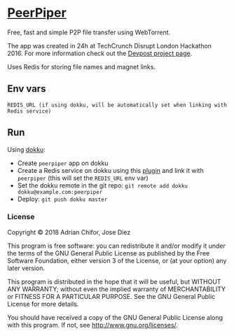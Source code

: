 # [PeerPiper](https://peerpiper.host)

Free, fast and simple P2P file transfer using WebTorrent.

The app was created in 24h at TechCrunch Disrupt London Hackathon 2016. For more information check out the [Devpost project page](https://devpost.com/software/peerpiper).

Uses Redis for storing file names and magnet links.

## Env vars
```
REDIS_URL (if using dokku, will be automatically set when linking with Redis service)
```

## Run

Using [dokku](http://dokku.viewdocs.io/dokku/):
* Create `peerpiper` app on dokku
* Create a Redis service on dokku using this [plugin](https://github.com/dokku/dokku-redis) and link it with `peerpiper` (this will set the `REDIS_URL` env var)
* Set the dokku remote in the git repo:
`git remote add dokku dokku@example.com:peerpiper`
* Deploy:
`git push dokku master`

### License

Copyright &copy; 2018 Adrian Chifor, Jose Diez

This program is free software: you can redistribute it and/or modify
it under the terms of the GNU General Public License as published by
the Free Software Foundation, either version 3 of the License, or
(at your option) any later version.

This program is distributed in the hope that it will be useful,
but WITHOUT ANY WARRANTY; without even the implied warranty of
MERCHANTABILITY or FITNESS FOR A PARTICULAR PURPOSE.  See the
GNU General Public License for more details.

You should have received a copy of the GNU General Public License
along with this program. If not, see <http://www.gnu.org/licenses/>.
